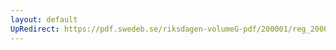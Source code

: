 ```yaml
---
layout: default
UpRedirect: https://pdf.swedeb.se/riksdagen-volumeG-pdf/200001/reg_200001/reg_200001_0409.pdf
---
```

